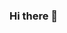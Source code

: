### Hi there 👋

<!--
**manjilgautam/manjilgautam** is a ✨ _special_ ✨ repository because its `README.md` (this file) appears on your GitHub profile.
I'm a Cloud Engineer at Google, passionate about leveraging cutting-edge technologies to build scalable and secure cloud solutions.

Here are some ideas to get you started:

- 🔭 I’m currently working on ...
- 🌱 I’m currently learning ...
- 👯 I’m looking to collaborate on ...
- 🤔 I’m looking for help with ...
- 💬 Ask me about ...
- 📫 How to reach me: ...
- 😄 Pronouns: ...
- ⚡ Fun fact: ...
-->
